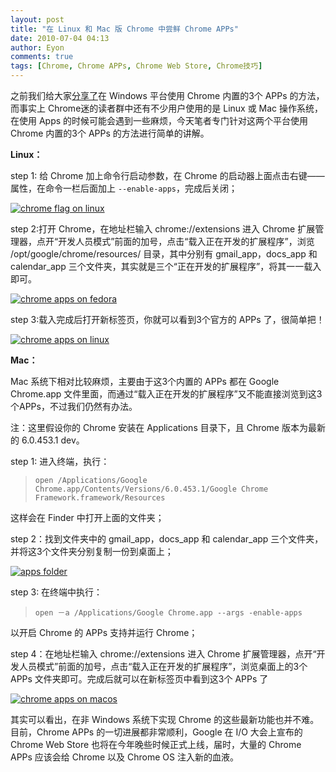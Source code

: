 ```yaml
---
layout: post
title: "在 Linux 和 Mac 版 Chrome 中尝鲜 Chrome APPs"
date: 2010-07-04 04:13
author: Eyon
comments: true
tags: [Chrome, Chrome APPs, Chrome Web Store, Chrome技巧]
---
```

之前我们给大家[分享了](http://www.chromi.org/archives/5446)在 Windows 平台使用 Chrome 内置的3个 APPs 的方法，而事实上 Chrome迷的读者群中还有不少用户使用的是 Linux 或 Mac 操作系统，在使用 Apps 的时候可能会遇到一些麻烦，今天笔者专门针对这两个平台使用 Chrome 内置的3个 APPs 的方法进行简单的讲解。

**Linux：**

step 1: 给 Chrome 加上命令行启动参数，在 Chrome 的启动器上面点击右键——属性，在命令一栏后面加上 `--enable-apps`，完成后关闭；

<a href="http://img.chromi.org/2010/07/chrome-flag-on-linux.png">![](http://img.chromi.org/2010/07/chrome-flag-on-linux.png "chrome flag on linux")</a>

step 2:打开 Chrome，在地址栏输入 chrome://extensions 进入 Chrome 扩展管理器，点开“开发人员模式”前面的加号，点击“载入正在开发的扩展程序”，浏览 /opt/google/chrome/resources/ 目录，其中分别有 gmail_app，docs_app 和 calendar_app 三个文件夹，其实就是三个“正在开发的扩展程序”，将其一一载入即可。<!--more-->

<a href="http://img.chromi.org/2010/07/chrome-apps-on-fedora.png">![](http://img.chromi.org/2010/07/chrome-apps-on-fedora-550x356.png "chrome apps on fedora")</a>

step 3:载入完成后打开新标签页，你就可以看到3个官方的 APPs 了，很简单把！

<a href="http://img.chromi.org/2010/07/chrome-apps-on-linux.png">![](http://img.chromi.org/2010/07/chrome-apps-on-linux-550x334.png "chrome apps on linux")</a>

**Mac：**

Mac 系统下相对比较麻烦，主要由于这3个内置的 APPs 都在 Google Chrome.app 文件里面，而通过“载入正在开发的扩展程序”又不能直接浏览到这3个APPs，不过我们仍然有办法。

注：这里假设你的 Chrome 安装在 Applications 目录下，且 Chrome 版本为最新的 6.0.453.1 dev。

step 1: 进入终端，执行：



>`open /Applications/Google Chrome.app/Contents/Versions/6.0.453.1/Google Chrome Framework.framework/Resources`



这样会在 Finder 中打开上面的文件夹；

step 2：找到文件夹中的 gmail_app，docs_app 和 calendar_app 三个文件夹，并将这3个文件夹分别复制一份到桌面上；

<a href="http://img.chromi.org/2010/07/apps-folder.png">![](http://img.chromi.org/2010/07/apps-folder.png "apps folder")</a>

step 3: 在终端中执行：



>`open －a /Applications/Google Chrome.app --args -enable-apps`



以开启 Chrome 的 APPs 支持并运行 Chrome；

step 4：在地址栏输入 chrome://extensions 进入 Chrome 扩展管理器，点开“开发人员模式”前面的加号，点击“载入正在开发的扩展程序”，浏览桌面上的3个 APPs 文件夹即可。完成后就可以在新标签页中看到这3个 APPs 了

<a href="http://img.chromi.org/2010/07/chrome-apps-on-macos.png">![](http://img.chromi.org/2010/07/chrome-apps-on-macos-550x340.png "chrome apps on macos")</a>

其实可以看出，在非 Windows 系统下实现 Chrome 的这些最新功能也并不难。目前，Chrome APPs 的一切进展都非常顺利，Google 在 I/O 大会上宣布的 Chrome Web Store 也将在今年晚些时候正式上线，届时，大量的 Chrome APPs 应该会给 Chrome 以及 Chrome OS 注入新的血液。
